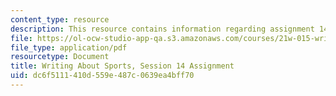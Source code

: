 ```yaml
---
content_type: resource
description: This resource contains information regarding assignment 14.
file: https://ol-ocw-studio-app-qa.s3.amazonaws.com/courses/21w-015-writing-and-rhetoric-writing-about-sports-fall-2013/dc6f5111410d559e487c0639ea4bff70_MIT21W_015F13_Assignment14.pdf
file_type: application/pdf
resourcetype: Document
title: Writing About Sports, Session 14 Assignment
uid: dc6f5111-410d-559e-487c-0639ea4bff70
---
```

